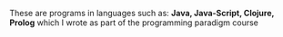These are programs in languages such as: **Java, Java-Script, Clojure, Prolog** which I wrote as part of the programming paradigm course
